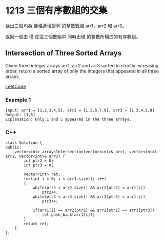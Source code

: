 # 1213 三個有序數組的交集

給出三個均為 嚴格遞增排列 的整數數組 arr1，arr2 和 arr3。

返回一個由 僅 在這三個數組中 同時出現 的整數所構成的有序數組。

## Intersection of Three Sorted Arrays

Given three integer arrays arr1, arr2 and arr3 sorted in strictly increasing order, return a sorted array of only the integers that appeared in all three arrays.

[LeetCode](https://leetcode-cn.com/intersection-of-three-sorted-arrays/)

### Example 1
```
Input: arr1 = [1,2,3,4,5], arr2 = [1,2,5,7,9], arr3 = [1,3,4,5,8]
Output: [1,5]
Explanation: Only 1 and 5 appeared in the three arrays.
```

### C++ 

```
class Solution {
public:
    vector<int> arraysIntersection(vector<int>& arr1, vector<int>& arr2, vector<int>& arr3) {
        int ptr2 = 0;
        int ptr3 = 0;

        vector<int> ret;
        for(int i = 0; i < arr1.size(); i++)
        {
            while(ptr2 < arr2.size() && arr2[ptr2] < arr1[i])
                ptr2++;
            while(ptr3 < arr3.size() && arr3[ptr3] < arr1[i])
                ptr3++;   

            if(arr1[i] == arr2[ptr2] && arr2[ptr2] == arr3[ptr3])
                ret.push_back(arr1[i]);
        }
        return ret;
    }
};
```
